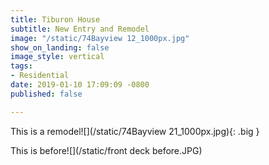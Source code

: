 ```yaml
---
title: Tiburon House
subtitle: New Entry and Remodel
image: "/static/74Bayview 12_1000px.jpg"
show_on_landing: false
image_style: vertical
tags:
- Residential
date: 2019-01-10 17:09:09 -0800
published: false

---
```

This is a remodel![](/static/74Bayview 21_1000px.jpg){: .big }

This is before![](/static/front deck before.JPG)